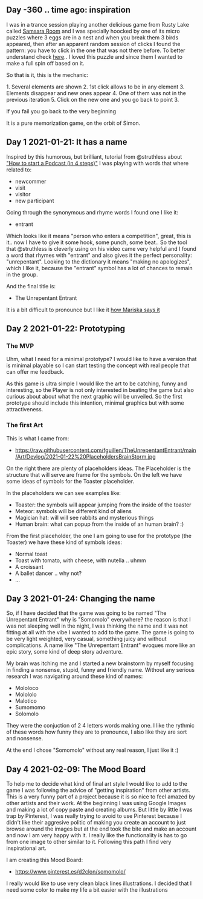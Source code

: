 ## Day -360 .. time ago: inspiration

I was in a trance session playing another delicious game from Rusty Lake called [Samsara Room](https://rustylake.itch.io/samsara-room) and I was specially hoocked by one of its micro puzzles where 3 eggs are in a nest and when you break them 3 birds appeared, then after an apparent random session of clicks I found the pattern: you have to click in the one that was not there before. To better understand check [here](https://youtu.be/x1m_HTuLRo4?t=861).. I loved this puzzle and since them I wanted to make a full spin off based on it.

So that is it, this is the mechanic:

1\. Several elements are shown 
2\. 1st click allows to be in any element
3\. Elements disappear and new ones appear
4\. One of them was not in the previous iteration
5\. Click on the new one and you go back to point 3\.

If you fail you go back to the very beginning

It is a pure memorization game, on the orbit of Simon.


## Day 1 2021-01-21: It has a name

Inspired by this humorous, but brilliant, tutorial from @struthless about ["How to start a Podcast (in 4 steps)"](https://youtu.be/qMwe0A4AADE?t=45) I was playing with words that where related to:

- newcommer
- visit
- visitor
- new participant

Going through the synonymous and rhyme words I found one I like it: 

- entrant

Which looks like it means "person who enters a competition", great, this is it.. now I have to give it some hook, some punch, some beat.. So the tool that @struthless is cleverly using on his video came very helpful and I found a word that rhymes with "entrant" and also gives it the perfect personality: "unrepentant". Looking to the dictionary it means "making no apologizes", which I like it, because the "entrant" symbol has a lot of chances to remain in the group.

And the final title is: 

- The Unrepentant Entrant

It is a bit difficult to pronounce but I like it [how Mariska says it](https://drive.google.com/file/d/1WvFP_ClCNAyC33QsdKN2aS6UwrCuJfoL/view?usp=sharing)

## Day 2 2021-01-22: Prototyping

### The MVP

Uhm, what I need for a minimal prototype? I would like to have a version that is minimal playable so I can start testing the concept with real people that can offer me feedback. 

As this game is ultra simple I would like the art to be catching, funny and interesting, so the Player is not only interested in beating the game but also curious about about what the next graphic will be unveiled. So the first prototype should include this intention, minimal graphics but with some attractiveness.

### The first Art

This is what I came from:

- https://raw.githubusercontent.com/fguillen/TheUnrepentantEntrant/main/Art/Devlog/2021-01-22%20PlaceholdersBrainStorm.jpg

On the right there are plenty of placeholders ideas. The Placeholder is the structure that will serve are frame for the symbols. On the left we have some ideas of symbols for the Toaster placeholder. 

In the placeholders we can see examples like:

- Toaster: the symbols will appear jumping from the inside of the toaster
- Meteor: symbols will be different kind of aliens
- Magician hat: will will see rabbits and mysterious things
- Human brain: what can popup from the inside of an human brain? :)

From the first placeholder, the one I am going to use for the prototype (the Toaster) we have these kind of symbols ideas:

- Normal toast
- Toast with tomato, with cheese, with nutella .. uhmm
- A croissant
- A ballet dancer .. why not?
- ...

## Day 3 2021-01-24: Changing the name

So, if I have decided that the game was going to be named "The Unrepentant Entrant" why is "Somomolo" everywhere? the reason is that I was not sleeping well in the night, I was thinking the name and it was not fitting at all with the vibe I wanted to add to the game. The game is going to be very light weighted, very casual, something juicy and without complications. A name like "The Unrepentant Entrant" evoques more like an epic story, some kind of deep story adventure. 

My brain was itching me and I started a new brainstorm by myself focusing in finding a nonsense, stupid, funny and friendly name. Without any serious research I was navigating around these kind of names: 

- Mololoco
- Molololo
- Malotico
- Sumomomo
- Solomolo

They were the conjuction of 2 4 letters words making one. I like the rythmic of these words how funny they are to pronounce, I also like they are sort and nonsense. 

At the end I chose "Somomolo" without any real reason, I just like it :)

## Day 4 2021-02-09: The Mood Board

To help me to decide what kind of final art style I would like to add to the game I was following the advice of "getting inspiration" from other artists. This is a very funny part of a project because it is so nice to feel amazed by other artists and their work. At the beginning I was using Google Images and making a lot of copy paste and creating albums. But little by little I was trap by Pinterest, I was really trying to avoid to use Pinterest because I didn't like their aggresive politic of making you create an account to just browse around the images but at the end took the bite and make an account and now I am very happy with it. I really like the functionality is has to go from one image to other similar to it. Following this path I find very inspirational art.

I am creating this Mood Board: 

- https://www.pinterest.es/d2clon/somomolo/

I really would like to use very clean black lines illustrations. I decided that I need some color to make my life a bit easier with the illustrations



